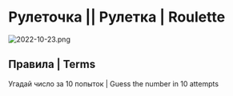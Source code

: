 # Рулеточка || Рулетка | Roulette

![2022-10-23.png](https://raw.githubusercontent.com/sharap0vka/-PROJECTS__Roulette/master/sample.png)

## Правила | Terms
Угадай число за 10 попыток | Guess the number in 10 attempts
